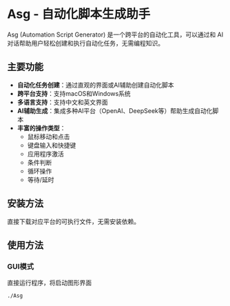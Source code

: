 # Asg - 自动化脚本生成助手

Asg (Automation Script Generator) 是一个跨平台的自动化工具，可以通过和 AI 对话帮助用户轻松创建和执行自动化任务，无需编程知识。

## 主要功能

- **自动化任务创建**：通过直观的界面或AI辅助创建自动化脚本
- **跨平台支持**：支持macOS和Windows系统
- **多语言支持**：支持中文和英文界面
- **AI辅助生成**：集成多种AI平台（OpenAI、DeepSeek等）帮助生成自动化脚本
- **丰富的操作类型**：
  - 鼠标移动和点击
  - 键盘输入和快捷键
  - 应用程序激活
  - 条件判断
  - 循环操作
  - 等待/延时

## 安装方法

直接下载对应平台的可执行文件，无需安装依赖。

## 使用方法

### GUI模式

直接运行程序，将启动图形界面

```bash
./Asg
```